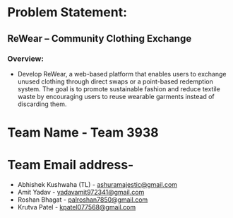 # Problem Statement:

## ReWear – Community Clothing Exchange

### Overview:
- Develop ReWear, a web-based platform that enables users to exchange unused clothing
through direct swaps or a point-based redemption system. The goal is to promote sustainable
fashion and reduce textile waste by encouraging users to reuse wearable garments instead of
discarding them.

# Team Name - Team 3938

# Team Email address- 
- Abhishek Kushwaha (TL) - ashuramajestic@gmail.com
- Amit Yadav - yadavamit972341@gmail.com
- Roshan Bhagat - palroshan7850@gmail.com
- Krutva Patel - kpatel077568@gmail.com